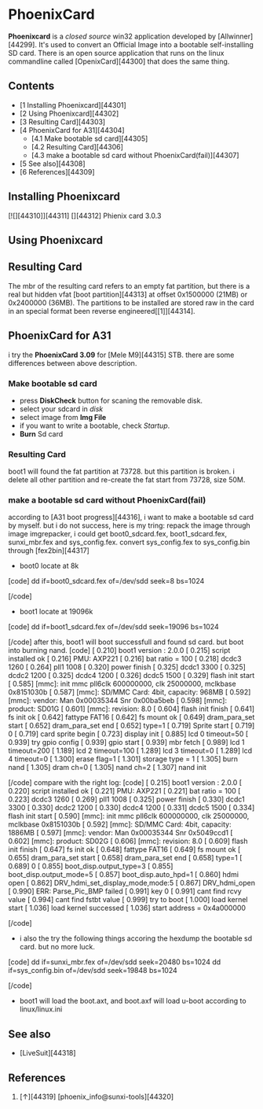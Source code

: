 # PhoenixCard
**Phoenixcard** is a _closed source_ win32 application developed by [Allwinner][44299]. It's used to convert an Official Image into a bootable self-installing SD card. 
There is an open source application that runs on the linux commandline called [OpenixCard][44300] that does the same thing. 
## Contents
  * [1 Installing Phoenixcard][44301]
  * [2 Using Phoenixcard][44302]
  * [3 Resulting Card][44303]
  * [4 PhoenixCard for A31][44304]
    * [4.1 Make bootable sd card][44305]
    * [4.2 Resulting Card][44306]
    * [4.3 make a bootable sd card without PhoenixCard(fail)][44307]
  * [5 See also][44308]
  * [6 References][44309]

## Installing Phoenixcard
[![][44310]][44311]
[][44312]
Phienix card 3.0.3
## Using Phoenixcard
## Resulting Card
The mbr of the resulting card refers to an empty fat partition, but there is a real but hidden vfat [boot partition][44313] at offset 0x1500000 (21MB) or 0x2400000 (36MB). 
The partitions to be installed are stored raw in the card in an special format been reverse engineered[[1]][44314]. 
## PhoenixCard for A31
i try the **PhoenixCard 3.09** for [Mele M9][44315] STB. there are some differences between above description. 
### Make bootable sd card
  * press **DiskCheck** button for scaning the removable disk.
  * select your sdcard in _disk_
  * select image from **Img File**
  * if you want to write a bootable, check _Startup_.
  * **Burn** Sd card

### Resulting Card
boot1 will found the fat partition at 73728. but this partition is broken. i delete all other partition and re-create the fat start from 73728, size 50M. 
### make a bootable sd card without PhoenixCard(fail)
according to [A31 boot progress][44316], i want to make a bootable sd card by myself. but i do not success, here is my tring: 
repack the image through image imgrepacker, i could get boot0_sdcard.fex, boot1_sdcard.fex, sunxi_mbr.fex and sys_config.fex. convert sys_config.fex to sys_config.bin through [fex2bin][44317]
  * boot0 locate at 8k

[code] 
       dd if=boot0_sdcard.fex of=/dev/sdd seek=8 bs=1024
    
[/code]
  * boot1 locate at 19096k

[code] 
       dd if=boot1_sdcard.fex of=/dev/sdd seek=19096 bs=1024
    
[/code]
after this, boot1 will boot successfull and found sd card. but boot into burning nand. 
[code] 
       [       0.210] boot1 version : 2.0.0
       [       0.215] script installed ok
       [       0.216] PMU: AXP221
       [       0.216] bat ratio = 100
       [       0.218] dcdc3 1260
       [       0.264] pll1 1008
       [       0.320] power finish
       [       0.325] dcdc1 3300
       [       0.325] dcdc2 1200
       [       0.325] dcdc4 1200
       [       0.326] dcdc5 1500
       [       0.329] flash init start
       [       0.585] [mmc]: init mmc pll6clk 600000000, clk 25000000, mclkbase 0x8151030b
       [       0.587] [mmc]: SD/MMC Card: 4bit, capacity: 968MB
       [       0.592] [mmc]: vendor: Man 0x00035344 Snr 0x00ba5beb
       [       0.598] [mmc]: product: SD01G
       [       0.601] [mmc]: revision: 8.0
       [       0.604] flash init finish
       [       0.641] fs init ok
       [       0.642] fattype FAT16
       [       0.642] fs mount ok
       [       0.649] dram_para_set start
       [       0.652] dram_para_set end
       [       0.652] type=1
       [       0.719] Sprite start
       [       0.719] 0
       [       0.719] card sprite begin
       [       0.723] display init
       [       0.885] lcd 0 timeout=50
       [       0.939] try gpio config
       [       0.939] gpio start
       [       0.939] mbr fetch
       [       0.989] lcd 1 timeout=200
       [       1.189] lcd 2 timeout=100
       [       1.289] lcd 3 timeout=0
       [       1.289] lcd 4 timeout=0
       [       1.300] erase flag=1
       [       1.301] storage type = 1
       [       1.305] burn nand
       [       1.305] dram ch=0
       [       1.305] nand ch=2
       [       1.307] nand init
    
[/code]
compare with the right log: 
[code] 
       [       0.215] boot1 version : 2.0.0
       [       0.220] script installed ok
       [       0.221] PMU: AXP221
       [       0.221] bat ratio = 100
       [       0.223] dcdc3 1260
       [       0.269] pll1 1008
       [       0.325] power finish
       [       0.330] dcdc1 3300
       [       0.330] dcdc2 1200
       [       0.330] dcdc4 1200
       [       0.331] dcdc5 1500
       [       0.334] flash init start
       [       0.590] [mmc]: init mmc pll6clk 600000000, clk 25000000, mclkbase 0x8151030b
       [       0.592] [mmc]: SD/MMC Card: 4bit, capacity: 1886MB
       [       0.597] [mmc]: vendor: Man 0x00035344 Snr 0x5049ccd1
       [       0.602] [mmc]: product: SD02G
       [       0.606] [mmc]: revision: 8.0
       [       0.609] flash init finish
       [       0.647] fs init ok
       [       0.648] fattype FAT16
       [       0.649] fs mount ok
       [       0.655] dram_para_set start
       [       0.658] dram_para_set end
       [       0.658] type=1
       [       0.689] 0
       [       0.855] boot_disp.output_type=3
       [       0.855] boot_disp.output_mode=5
       [       0.857] boot_disp.auto_hpd=1
       [       0.860] hdmi open
       [       0.862] DRV_hdmi_set_display_mode,mode:5
       [       0.867] DRV_hdmi_open
       [       0.990] ERR: Parse_Pic_BMP failed
       [       0.991] key 0
       [       0.991] cant find rcvy value
       [       0.994] cant find fstbt value
       [       0.999] try to boot
       [       1.000] load kernel start
       [       1.036] load kernel successed
       [       1.036] start address = 0x4a000000
    
[/code]
  * i also the try the following things accoring the hexdump the bootable sd card. but no more luck.

[code] 
       dd if=sunxi_mbr.fex of=/dev/sdd seek=20480 bs=1024
       dd if=sys_config.bin of=/dev/sdd seek=19848 bs=1024
    
[/code]
  * boot1 will load the boot.axt, and boot.axf will load u-boot according to linux/linux.ini

## See also
  * [LiveSuit][44318]

## References
  1. [↑][44319] [phoenix_info@sunxi-tools][44320]
